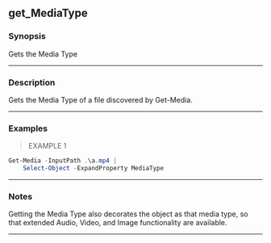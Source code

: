 get_MediaType
-------------

### Synopsis
Gets the Media Type

---

### Description

Gets the Media Type of a file discovered by Get-Media.

---

### Examples
> EXAMPLE 1

```PowerShell
Get-Media -InputPath .\a.mp4 |
    Select-Object -ExpandProperty MediaType
```

---

### Notes
Getting the Media Type also decorates the object as that media type, so that extended Audio, Video, and Image functionality are available.

---

